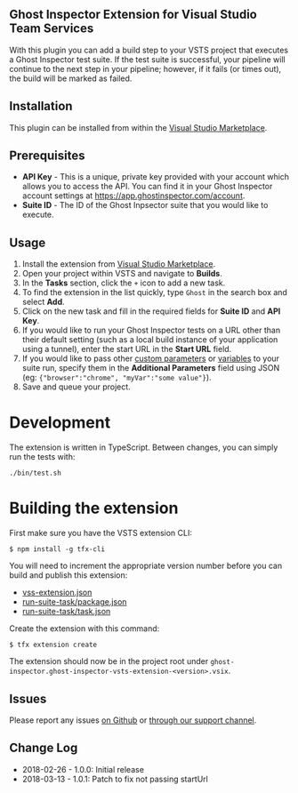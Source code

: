 Ghost Inspector Extension for Visual Studio Team Services
-------------
With this plugin you can add a build step to your VSTS project that executes a Ghost Inspector test suite. If the test suite is successful, your pipeline will continue to the next step in your pipeline; however, if it fails (or times out), the build will be marked as failed.

## Installation
This plugin can be installed from within the [Visual Studio Marketplace](https://marketplace.visualstudio.com/items?itemName=ghost-inspector.ghost-inspector-vsts-extension).

## Prerequisites
* **API Key** - This is a unique, private key provided with your account which allows you to access the API. You can find it in your Ghost Inspector account settings at https://app.ghostinspector.com/account.
* **Suite ID** - The ID of the Ghost Inpsector suite that you would like to execute.
 
## Usage
1. Install the extension from [Visual Studio Marketplace](https://marketplace.visualstudio.com/items?itemName=ghost-inspector.ghost-inspector-vsts-extension).
1. Open your project within VSTS and navigate to **Builds**. 
2. In the **Tasks** section, click the ```+``` icon to add a new task.
3. To find the extension in the list quickly, type `Ghost` in the search box and select **Add**.
4. Click on the new task and fill in the required fields for **Suite ID** and **API Key**.
4. If you would like to run your Ghost Inspector tests on a URL other than their default setting (such as a local build instance of your application using a tunnel), enter the start URL in the **Start URL** field.
5. If you would like to pass other [custom parameters](https://ghostinspector.com/docs/api/suites/#execute) or [variables](https://ghostinspector.com/docs/variables/) to your suite run, specify them in the **Additional Parameters** field using JSON (eg: `{"browser":"chrome", "myVar":"some value"}`).
6. Save and queue your project.

# Development
The extension is written in TypeScript. Between changes, you can simply run the tests with:

```
./bin/test.sh
```

# Building the extension
First make sure you have the VSTS extension CLI:

```
$ npm install -g tfx-cli
```

You will need to increment the appropriate version number before you can build and publish this extension:

 * [vss-extension.json](./vss-extension.json)
 * [run-suite-task/package.json](run-suite-task/package.json)
 * [run-suite-task/task.json](run-suite-task/task.json)


Create the extension with this command:
```
$ tfx extension create
```

The extension should now be in the project root under `ghost-inspector.ghost-inspector-vsts-extension-<version>.vsix`.

## Issues
Please report any issues [on Github](https://github.com/ghost-inspector/ghost-inspector-vsts-extension/issues) or [through our support channel](https://ghostinspector.com/support/).

## Change Log
 - 2018-02-26 - 1.0.0: Initial release
 - 2018-03-13 - 1.0.1: Patch to fix not passing startUrl